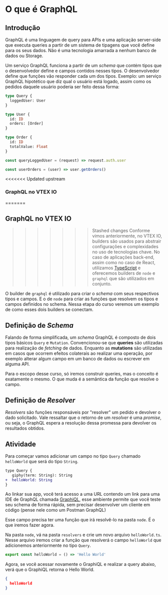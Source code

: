 # O que é GraphQL

## Introdução
GraphQL é uma linguagem de query para APIs e uma aplicação server-side que executa queries a partir de um sistema de tipagens que você define para os seus dados. Não é uma tecnologia amarrada a nenhum banco de dados ou Storage.

Um serviço GraphQL funciona a partir de um *schema* que  contém tipos que o desenvolvedor define e campos contidos nesses tipos. O desenvolvedor define que funções vão responder cada um dos tipos. Exemplo: um serviço GraphQL hipotético que diz qual o usuário está logado, assim como os pedidos daquele usuário poderia ser feito dessa forma:

```graphql
type Query {
  loggedUser: User
}

type User {
  id: ID
  orders: [Order]
}

type Order {
  id: ID
  totalValue: Float
}
```

```js
const queryLoggedUser = (request) => request.auth.user

const userOrders = (user) => user.getOrders()
```

<<<<<<< Updated upstream
### GraphQL no VTEX IO
=======
## GraphQL no VTEX IO
>>>>>>> Stashed changes
Conforme vimos anteriormente, no VTEX IO, builders são usados para abstrair configurações e complexidades no uso de tecnologias chave. No caso de aplicações back-end, assim como no caso de React, utilizamos [TypeScript](https://www.typescriptlang.org/) e oferecemos builders de `node` e `graphql` que são utilizados em conjunto.

O builder de `graphql` é utilizado para criar o *schema* com seus respectivos tipos e campos. E o de `node` para criar as funções que resolvem os tipos e campos definidos no schema.
Nessa etapa do curso veremos um exemplo de como esses dois builders se conectam.


## Definição de *Schema*

Falando de forma simplificada, um *schema* GraphQL é composto de dois tipos básicos `Query` e `Mutation`. Convencionou-se que **queries** são utilizadas para realização de *fetching* de dados. Enquanto as **mutations** são utilizadas em casos que ocorrem efeitos colaterais ao realizar uma operação, por exemplo alterar algum campo em um banco de dados ou escrever em alguma API.

Para o escopo desse curso, só iremos construir queries, mas o conceito é exatamente o mesmo. O que muda é a semântica da função que resolve o campo.

## Definição de *Resolver*
  *Resolvers* são funções responsáveis por "resolver" um pedido e devolver o dado solicitado. Vale ressaltar que o retorno de um *resolver* é uma *promise*, ou seja, o GraphQL espera a resolução dessa promessa para devolver os resultados obtidos.

## Atividade

Para começar vamos adicionar um campo no tipo `Query` chamado `helloWorld` que será do tipo `String`.

```diff
type Query {
   giphy(term: String): String
+  helloWorld: String
}
```
Ao linkar sua app, você terá acesso a uma URL contendo um link para uma IDE de GraphQL chamada [GraphiQL](https://graphql.org/swapi-graphql), esse ambiente permite que você teste seu schema de forma rápida, sem precisar desenvolver um cliente em código (pense nele como um Postman GraphQL)

Esse campo precisa ter uma função que irá resolvê-lo na pasta `node`. É o que iremos fazer agora.

Na pasta `node`, vá na pasta `resolvers` e crie um novo arquivo `helloWorld.ts`. Nesse arquivo iremos criar a função que resolverá o campo `helloWorld` que adicionemos anteriormente no tipo `Query`.

```ts
export const helloWorld = () => 'Hello World'
```

Agora, se você acessar novamente o GraphiQL e realizar a query abaixo, verá que o GraphiQL retorna o Hello World.

```json
{
  helloWorld
}
```

